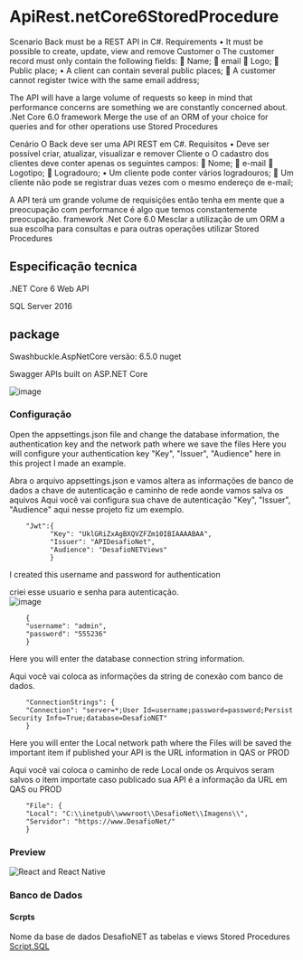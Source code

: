 # ApiRest.netCore6StoredProcedure

Scenario
Back must be a REST API in C#. Requirements • It must be possible to create, update, view and remove Customer o The customer record must only contain the following fields:  Name;  email  Logo;  Public place; • A client can contain several public places;  A customer cannot register twice with the same email address;

The API will have a large volume of requests so keep in mind that performance concerns are something we are constantly concerned about.
.Net Core 6.0 framework
Merge the use of an ORM of your choice for queries and for other operations use Stored Procedures

Cenário 
O Back deve ser uma API REST em C#. Requisitos • Deve ser possível criar, atualizar, visualizar e remover Cliente o O cadastro dos clientes deve conter apenas os seguintes campos:  Nome;  e-mail  Logotipo;  Logradouro; • Um cliente pode conter vários logradouros;  Um cliente não pode se registrar duas vezes com o mesmo endereço de e-mail;

A API terá um grande volume de requisições então tenha em mente que a preocupação com performance é algo que temos constantemente preocupação.
framework .Net Core 6.0 
Mesclar a utilização de um ORM a sua escolha para consultas e para outras operações utilizar Stored Procedures

## Especificação tecnica

.NET Core 6 Web API

SQL Server 2016

## package 
Swashbuckle.AspNetCore versão: 6.5.0 nuget 

Swagger APIs built on ASP.NET Core

![image](https://github.com/antoniopantoja/ApiRest.netCore6StoredProcedure/assets/138262828/74f28773-00ed-4b65-b8fe-d78d3135f1cd)


### Configuração

Open the appsettings.json file and change the database information, the authentication key and the network path where we save the files
Here you will configure your authentication key "Key", "Issuer", "Audience" here in this project I made an example.

Abra o arquivo appsettings.json e vamos altera as informações de banco de dados a chave de autenticação e caminho de rede aonde vamos salva os aquivos
Aqui você vai configura sua chave de autenticação "Key", "Issuer", "Audience" aqui nesse projeto fiz um exemplo. 

        "Jwt":{
              "Key": "UklGRiZxAgBXQVZFZm10IBIAAAABAA",
              "Issuer": "APIDesafioNet",
              "Audience": "DesafioNETViews"
              }
              
I created this username and password for authentication

criei esse usuario e senha para autenticação.          
![image](https://github.com/antoniopantoja/ApiRest.netCore6StoredProcedure/assets/138262828/8ac41ccb-5f1b-4513-ba27-a51667168c43)



        {
        "username": "admin",
        "password": "555236"
        }
              
Here you will enter the database connection string information.

Aqui você vai coloca as informações da string de conexão com banco de dados. 

        "ConnectionStrings": {
        "Connection": "server=*;User Id=username;password=password;Persist Security Info=True;database=DesafioNET"
        }

Here you will enter the Local network path where the Files will be saved the important item if published your API is the URL information in QAS or PROD

Aqui você vai coloca o caminho de rede Local onde os Arquivos seram salvos o item importate caso publicado sua API é a informação da URL em QAS ou PROD

        "File": {
        "Local": "C:\\inetpub\\wwwroot\\DesafioNet\\Imagens\\",
        "Servidor": "https://www.DesafioNet/"
        }

### Preview

<img align="center" alt="React and React Native" src="https://github.com/antoniopantoja/antoniopantoja/blob/main/assets/DESAFIO.NET-API.gif"/>

### Banco de Dados

#### Scrpts

Nome da base de dados DesafioNET as tabelas e views Stored Procedures [Script.SQL](https://github.com/antoniopantoja/ApiRest.netCore6StoredProcedure/blob/main/script%20SQL.sql) 
